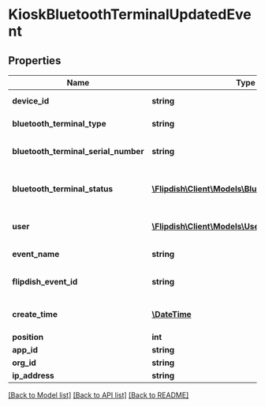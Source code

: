 # KioskBluetoothTerminalUpdatedEvent

## Properties
Name | Type | Description | Notes
------------ | ------------- | ------------- | -------------
**device_id** | **string** | Device Id of the Kiosk | [optional] 
**bluetooth_terminal_type** | **string** | Terminal Type | [optional] 
**bluetooth_terminal_serial_number** | **string** | Serial number of the terminal | [optional] 
**bluetooth_terminal_status** | [**\Flipdish\\Client\Models\BluetoothTerminalStatus**](BluetoothTerminalStatus.md) | Status of the connected terminal | [optional] 
**user** | [**\Flipdish\\Client\Models\UserEventInfo**](UserEventInfo.md) | User who made the change | [optional] 
**event_name** | **string** | The event name | [optional] 
**flipdish_event_id** | **string** | The identitfier of the event | [optional] 
**create_time** | [**\DateTime**](\DateTime.md) | The time of creation of the event | [optional] 
**position** | **int** | Position | [optional] 
**app_id** | **string** | App id | [optional] 
**org_id** | **string** | Org id | [optional] 
**ip_address** | **string** | Ip Address | [optional] 

[[Back to Model list]](../README.md#documentation-for-models) [[Back to API list]](../README.md#documentation-for-api-endpoints) [[Back to README]](../README.md)


